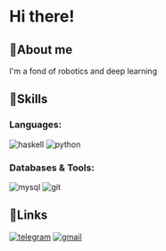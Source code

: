 # Hi there!
## 🦄About me
I'm a fond of robotics and deep learning
## 🌈Skills
### Languages: 
![haskell](https://img.shields.io/badge/Haskell-E8CEED?style=for-the-badge&logo=haskell&logoColor=983AEE)
![python](https://img.shields.io/badge/Python-ABEDE1?style=for-the-badge&logo=python&logoColor=04A1D2)
### Databases & Tools:
![mysql](https://img.shields.io/badge/MySQL-94FFC9?style=for-the-badge&logo=MySQL&logoColor=04A1D2)
![git](https://img.shields.io/badge/Git-F9BDEF?style=for-the-badge&logo=git&logoColor=FB18C8)
## 🔗Links
[![telegram](https://img.shields.io/badge/Telegram-ABEDE1?style=for-the-badge&logo=Telegram&logoColor)](https://t.me/q11_11p)
[![gmail](https://img.shields.io/badge/Gmail-F9BDEF?style=for-the-badge&logo=Gmail&logoColor=FB18C8)](mailto:llllq1.1.1.1pllll@gmail.com)
